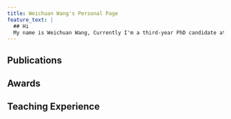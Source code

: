 ```yaml
---
title: Weichuan Wang's Personal Page
feature_text: |
  ## Hi
  My name is Weichuan Wang, Currently I'm a third-year PhD candidate at the Department of Computer Science of City University of Hong Kong [[https://www.cs.cityu.edu.hk/]]."
---
```


## Publications

## Awards

## Teaching Experience


